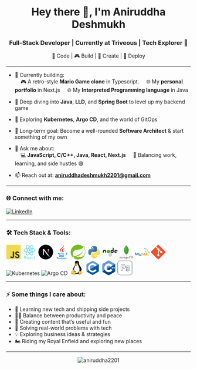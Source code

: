 <h1 align="center">Hey there 👋, I'm Aniruddha Deshmukh</h1>
<h3 align="center">Full-Stack Developer | Currently at Triveous | Tech Explorer 🚀</h3>

<p align="center">
  🔧 Code | 🎮 Build | 🎥 Create | 🚀 Deploy
</p>

---

- 🔭 Currently building:  
  &nbsp;&nbsp;&nbsp;&nbsp;🎮 A retro-style **Mario Game clone** in Typescript.
  &nbsp;&nbsp;&nbsp;&nbsp;🌐 My **personal portfolio** in Next.js
  &nbsp;&nbsp;&nbsp;&nbsp;🌐 My **Interpreted Programming language** in Java
  

- 🌱 Deep diving into **Java**, **LLD**, and **Spring Boot** to level up my backend game  
- 🧠 Exploring **Kubernetes**, **Argo CD**, and the world of GitOps
- 🎯 Long-term goal: Become a well-rounded **Software Architect** & start something of my own  

- 💬 Ask me about:  
  &nbsp;&nbsp;&nbsp;&nbsp;💻 **JavaScript, C/C++, Java, React, Next.js**
  &nbsp;&nbsp;&nbsp;&nbsp;🎯 Balancing work, learning, and side hustles 😅

- 📫 Reach out at: **aniruddhadeshmukh2201@gmail.com**  

---

<h3 align="left">🌐 Connect with me:</h3>
<p align="left">
  <a href="https://linkedin.com/in/aniruddha-deshmukh-abb44112b/" target="blank">
    <img align="center" src="https://raw.githubusercontent.com/rahuldkjain/github-profile-readme-generator/master/src/images/icons/Social/linked-in-alt.svg" alt="LinkedIn" height="30" width="40" />
  </a>
</p>

---

<h3 align="left">🛠️ Tech Stack & Tools:</h3>
<p align="left">
  <img src="https://raw.githubusercontent.com/devicons/devicon/master/icons/javascript/javascript-original.svg" alt="JavaScript" width="40" height="40"/>
  <img src="https://raw.githubusercontent.com/devicons/devicon/master/icons/react/react-original-wordmark.svg" alt="React" width="40" height="40"/>
  <img src="https://raw.githubusercontent.com/devicons/devicon/master/icons/nextjs/nextjs-original.svg" alt="Next.js" width="40" height="40"/>
  <img src="https://raw.githubusercontent.com/devicons/devicon/master/icons/java/java-original.svg" alt="Java" width="40" height="40"/>
  <img src="https://raw.githubusercontent.com/devicons/devicon/master/icons/spring/spring-original.svg" alt="Spring Boot" width="40" height="40"/>
  <img src="https://raw.githubusercontent.com/devicons/devicon/master/icons/python/python-original.svg" alt="Python" width="40" height="40"/>
  <img src="https://raw.githubusercontent.com/devicons/devicon/master/icons/nodejs/nodejs-original-wordmark.svg" alt="Node.js" width="40" height="40"/>
  <img src="https://raw.githubusercontent.com/devicons/devicon/master/icons/mongodb/mongodb-original-wordmark.svg" alt="MongoDB" width="40" height="40"/>
  <img src="https://raw.githubusercontent.com/devicons/devicon/master/icons/mysql/mysql-original-wordmark.svg" alt="MySQL" width="40" height="40"/>
  <img src="https://raw.githubusercontent.com/devicons/devicon/master/icons/git/git-original.svg" alt="Git" width="40" height="40"/>
  <img src="https://www.vectorlogo.zone/logos/kubernetes/kubernetes-icon.svg" alt="Kubernetes" width="40" height="40"/>
  <img src="https://www.vectorlogo.zone/logos/argoproj_io/argoproj_io-icon.svg" alt="Argo CD" width="40" height="40"/>
  <img src="https://raw.githubusercontent.com/devicons/devicon/master/icons/linux/linux-original.svg" alt="Linux" width="40" height="40"/>
  <img src="https://raw.githubusercontent.com/devicons/devicon/master/icons/c/c-original.svg" alt="C" width="40" height="40"/>
  <img src="https://raw.githubusercontent.com/devicons/devicon/master/icons/cplusplus/cplusplus-original.svg" alt="C++" width="40" height="40"/>
  <img src="https://raw.githubusercontent.com/devicons/devicon/master/icons/photoshop/photoshop-line.svg" alt="Photoshop" width="40" height="40"/>
</p>

---

<h3 align="left">⚡ Some things I care about:</h3>

- 🚀 Learning new tech and shipping side projects  
- 🧘‍♂️ Balance between productivity and peace  
- 📸 Creating content that’s useful and fun  
- 🧩 Solving real-world problems with tech  
- 💡 Exploring business ideas & strategies  
- 🏍️ Riding my Royal Enfield and exploring new places

---

<p align="center">
  <img src="https://github-readme-stats.vercel.app/api?username=aniruddha2201&show_icons=true&theme=radical" alt="aniruddha2201" />
</p>
